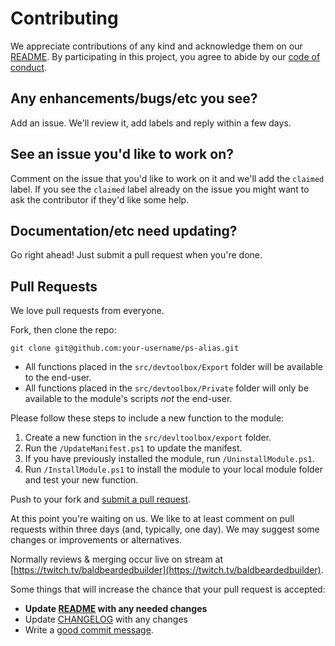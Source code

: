 # Contributing

We appreciate contributions of any kind and acknowledge them on our [README][readme].  By participating
in this project, you agree to abide by our [code of conduct](CODE_OF_CONDUCT.md).

## Any enhancements/bugs/etc you see?

Add an issue.  We'll review it, add labels and reply within a few days.

## See an issue you'd like to work on?

Comment on the issue that you'd like to work on it
and we'll add the `claimed` label.  If you see the `claimed` label already on the issue you
might want to ask the contributor if they'd like some help.

## Documentation/etc need updating?

Go right ahead!  Just submit a pull request when you're done.

## Pull Requests

We love pull requests from everyone.

Fork, then clone the repo:

    git clone git@github.com:your-username/ps-alias.git

- All functions placed in the `src/devtoolbox/Export` folder will be available to the end-user.
- All functions placed in the `src/devtoolbox/Private` folder will only be available to the module's scripts *not* the end-user.

Please follow these steps to include a new function to the module:

1. Create a new function in the `src/devltoolbox/export` folder.
1. Run the `/UpdateManifest.ps1` to update the manifest.
1. If you have previously installed the module, run `/UninstallModule.ps1`.
1. Run `/InstallModule.ps1` to install the module to your local module folder and test your new function.

Push to your fork and [submit a pull request](https://github.com/michaeljolley/devtoolbox/compare/).

At this point you're waiting on us. We like to at least comment on pull requests
within three days (and, typically, one day). We may suggest some changes or
improvements or alternatives.

Normally reviews & merging occur live on stream at [https://twitch.tv/baldbeardedbuilder](https://twitch.tv/baldbeardedbuilder).

Some things that will increase the chance that your pull request is accepted:

- **Update [README][readme] with any needed changes**
- Update [CHANGELOG](CHANGELOG.md) with any changes
- Write a [good commit message](http://tbaggery.com/2008/04/19/a-note-about-git-commit-messages.html).

[readme]: README.md

